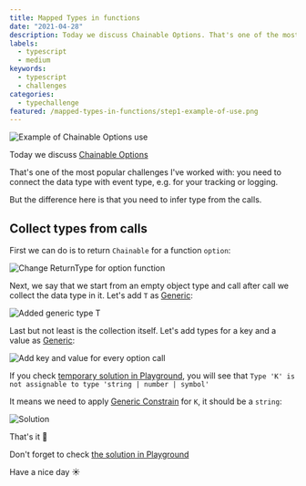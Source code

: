 ```yaml
---
title: Mapped Types in functions
date: "2021-04-28"
description: Today we discuss Chainable Options. That's one of the most popular challenges I've worked with. You need to connect the data type with event type, e.g. for your tracking or logging. But the difference here is that you need to infer type from the calls.
labels:
  - typescript
  - medium
keywords:
  - typescript
  - challenges
categories:
  - typechallenge
featured: /mapped-types-in-functions/step1-example-of-use.png
---
```


![Example of Chainable Options use](/mapped-types-in-functions/step1-example-of-use.png)

Today we discuss [Chainable Options](https://github.com/type-challenges/type-challenges/blob/master/questions/12-medium-chainable-options/README.md)

That's one of the most popular challenges I've worked with: you need to connect the data type with event type, e.g. for your tracking or logging.

But the difference here is that you need to infer type from the calls.

## Collect types from calls

First we can do is to return `Chainable` for a function `option`:

![Change ReturnType for option function](/mapped-types-in-functions/step2-chainable-return-type.png)

Next, we say that we start from an empty object type and call after call we collect the data type in it. Let's add `T` as [Generic](https://www.typescriptlang.org/docs/handbook/2/generics.html):

![Added generic type T](/mapped-types-in-functions/step3-add-generic-type.png)

Last but not least is the collection itself. Let's add types for a key and a value as [Generic](https://www.typescriptlang.org/docs/handbook/2/generics.html):

![Add key and value for every option call](/mapped-types-in-functions/step4-add-key-and-value-for-every-option-call.png)

If you check [temporary solution in Playground](https://www.typescriptlang.org/play?#code/PQKgUABBCMBMEFoIGEAWBDAlgO3QIwBsBTCAeQAcAXTAe2wGdJEEXWm8BPCAQW0tTpcAYgFcIACgAC6PgDMRASggBiALZEAJphGqV6cuQKYAxump0mTZdYgBFEUXrnslqGiy5CJGlVoMI6ABOJMY0qqp0BFwi9JoQOBAAUugAbuj0xoGYVAB0EABCIpQQAO6oRNilJPQlmJTGqBCUNBAAKhzkRADKmdmUADQQppUcNGLkgT5EgVFNHSR1APyuEACSlfyY9EMYBMTYAOZEg6Ni2ERxzXOdAZU0eABWRMbFNIEBQwTp20hlZkQpaYQU4QIwAaxISCuExoKUwGhIlBKLXk2BefggAAMfM5xBCOIM0gQHApMbcNFijpRxKS8ussTi-JiTmMhjIIEQAB6UCoU-ghESBYJ8IZ0WSYA7XEicJrlCAHTCAyr48kQIkOPIAdWqAhEBAp+DGxSu6GMxkc235EHFuAIEGC9D1xTh6EpREomJyKyEbw5nPQqkMRBWmNDlEYUARxi+wVFDGKoWw4oOAC4UBgcPhiCtE057Y4nRAALxx5NMKA5Rl0cQAclkNBoNcGcAAzApyxBK75qzXcOomxAa5R5ggGug9hUjvQa+2oBWq9ha3gggOAN5q8cONM1gASRD2LU1b31NYgAF9Z3OclSaStgMA-Z0XrLEfMIDRZPnHQRjS08EQUyYHAeUCWRTRIAAlAsfwgVcO3rGg02wHR-0CDs+wAiAnCyQ4O2XQI0zguc53VTDsJwA4OzPJhqKgUNMRWABNVkNDoIcIHOS4WhKLIeVuLgHnoYBw1BGgFWMJoWgwbANGIF8IBhLxdCQB4YmKBJhxuYhAQIPImNZYYAnoR11FlMwsXxMlIi4U1zSobZMXIw4yRkPk5UxUiyUM-9+M2Q5EAgVS82IVIFmKdIEC2PIugDEhMUs0o2OKHzyG+S5anNL0oCYAA+CAADVMCIEp30qABxOodxEPA01QShKHIegU3vcMGhyQTK0CA5gDgMAQGAMBBtACAAH0xvGibxogZjBRQGgEQgPdY0mlaxogfqhofTSSHcTMvAAHlaYtYLPPKSzg+85wXfaAGlBnynK8SIDg0zujdiUw-KFDTXbPGIQ6IAAMlgiAAG0boAXTTfKAG5zxymGwEuqAb2+tokYfaiwG29MPCzIgAfO07jqI99u2wW77se-FXsJTdPrR378YB4H13B574kqSHofhxGUfdGk01aRGseG1aVraRximQdJHFG8WJvWgbMEDN5inXbhwWOCAAFFOSfYoz2tSZdBrSRttHXZ9inYAikwAhp0GqMYxCOg83QH6Mz+4MwFzYoHULEt0CYLtcTrBsB1bS9Q78JcV0GddSO3PcDwgI8Zg0U8LxDhdawwgchxHMcJ0ORwZxD1HBpx0xYm2EtQaYPWDf2zXMAhfbto-L8nUGJvnh5DQcpysAIart8+5eOJzqYBCkJQ6Z2CCQiOyTrDKBwyioFojjYrTJzKKxoaQHlhW1tEQJ+XeLoeUak-T6VpHwCgPKugwWNTneegaGJZwmogOqGpNRahkVA7V6CdW6nAYAMgagL2fgVIqJUv4-z8H-ABjVmrCRAWAiBPVYDAGQXbN2uUIAAFk3g7StpORwtV6oYOAW1DqbxKIbTAEAA), you will see that `Type 'K' is not assignable to type 'string | number | symbol'`

It means we need to apply [Generic Constrain](https://www.typescriptlang.org/docs/handbook/2/generics.html#generic-constraints) for `K`, it should be a `string`:

![Solution](/mapped-types-in-functions/step5-solution.png)

That's it 💪

Don't forget to check [the solution in Playground](https://www.typescriptlang.org/play?#code/PQKgUABBCMBMEFoIGEAWBDAlgO3QIwBsBTCAeQAcAXTAe2wGdJEEXWm8BPCAQW0tTpcAYgFcIACgAC6PgDMRASggBiALZEAJphGqV6cuQKYAxump0mTZdYgBFEUXrnslqGiy5CJGlVoMI6ABOJMY0qqp0BFwi9JoQOBAAUugAbuj0xoGYVAB0EABCIpQQAO6oRNilJPQlmJTGqBCUNBAAKhzkRADKmdmUADQQppUcNGLkgT5EgVFNHSR1APyuEACSlfyY9EMYBMTYAOZEg6Ni2ERxzXOdAZU0eABWRMbFNIEBQwTp20hlZkQpaYQU4QIwAaxISCuExoKUwGhIlBKLXk2BefggAAMfM5xBCOIM0gQHApMbcNFijpRxKS8ussTi-JiTmMhjIIEQAB6UCoU-ghESBYJ8IZ0WSYA7XEicJrlCAHTCAyr48kQIkOPIAdWqAhEBAp+DGxSu6GMxkc235EHFuAIEGC9D1xTh6EpREomJyKyEbw5nPQqkMRBWmNDlEYUARxi+wVFDGKoWw4oOAC4UBgcPhiCtE057Y4nRAALxx5NMKA5Rl0cQAclkNBoNcGcAAzApyxBK75qzXcOomxAa5R5ggGug9hUjvQa+2oBWq9ha3gggOAN5q8cONM1gASRD2LU1b31NYgAF9Z3OclSaStgMA-Z0XrLEfMIDRZPnHQRjS08EQUyYHAeUCWRTRIAAlAsfwgVcO3rGg02wHR-0CDs+wAiAnCyQ4O2XQI0zguc53VTDsJwA4OzPJhqKgUNMRWABNVkNDoIcIHOS4WhKLIeVuLgHnoYBw1BGgFWMJoWgwbANGIF8IBhLxdCQB4YmKBJhxuYhAQIPImNZYYAnoR11FlMwsXxMlIi4U1zSobZMXIw4yRkPk5UxUiyUM-9+M2Q5EAgVS82IVIFmKdIEC2PIugDEhMUs0o2OKHzyG+S5anNL0oCYAA+CAADVMCIEp30qABxOodxEPA01QShKHIegU3vcMGhyQTK0CA5gDgMAQGAMBBtACAAH0xvGibxogZjBRQGgEQgPdY0mlaxogfqhofTSSHcTMvAAHlaYtYLPPKSzg+85wXfaAGlBnynK8SIDg0zujdiUw-KFDTXbPGIQ6IAAMlgiAAG0boAXTTfKAG5zxymGwEuqAb2+tokYfaiwG29MPCzIgAfO07jqI99u2wW6-R5GTticg57se-FXsJTdPrR378YB4H13B574kqSHofhxGUfdGk01aRGseG1aVraRximQdJHFG2WJvWgbMEDN5inXbhwWOCAAFFOSfYoz2tSZdBrSRttHXZ9inYAikwAhp0GqMYxCOg83QH6Mz+4MwFzYoHULEt0CYLtcTrBsB1bS9o78JcV0GddSO3PcDwgI8Zg0U8LyjhdawwgchxHMcJ0ORwZyj1HBpx0xYm2EtQaYE2zf2-XMAhfbto-L8nUGDvnh5DQcpysAIYbt8R5eOJzqYBCkJQ6Z2CCQiOwzrDKBwyioFojjYrTOmwCxoaQFVtW1tEQJ+XeLoeUaq-r41pHwCgPKugwWNTneegaDEmcE1CAdUGpNRahkVA7V6CdW6nAYAMgahr0-gVIqJUAFAL8CAsBjVmrCSgTAuBPVYDAEwS7H2uUIAAFk3g7QdpORwtV6p4MgW1DqbxKIbTAEAA)

Have a nice day ☀️
